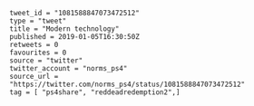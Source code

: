 ```
tweet_id = "1081588847073472512"
type = "tweet"
title = "Modern technology"
published = 2019-01-05T16:30:50Z
retweets = 0
favourites = 0
source = "twitter"
twitter_account = "norms_ps4"
source_url = "https://twitter.com/norms_ps4/status/1081588847073472512"
tag = [ "ps4share", "reddeadredemption2",]
```

<p class='image'><img src='https://mnf.m17s.net/2019/01/05/DwKTUrVWkAAsCBv.jpg' alt=''></p>


